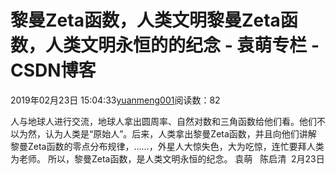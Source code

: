 
# 黎曼Zeta函数，人类文明黎曼Zeta函数，人类文明永恒的的纪念 - 袁萌专栏 - CSDN博客

2019年02月23日 15:04:33[yuanmeng001](https://me.csdn.net/yuanmeng001)阅读数：82


人与地球人进行交流，地球人拿出圆周率、自然对数和三角函数给他们看。他们不以为然，认为人类是“原始人”。后来，人类拿出黎曼Zeta函数，并且向他们讲解
黎曼Zeta函数的零点分布规律，……，外星人大惊失色，大为吃惊，连忙要拜人类为老师。
所以，黎曼Zeta函数，是人类文明永恒的纪念。
袁萌   陈启清  2月23日


